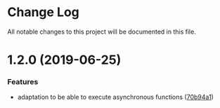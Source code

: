 # Change Log

All notable changes to this project will be documented in this file.

<a name="1.2.0"></a>
# 1.2.0 (2019-06-25)


### Features

* adaptation to be able to execute asynchronous functions ([70b94a1](https://github.com/SUI-Components/schibsted-spain-components/commit/70b94a1))



